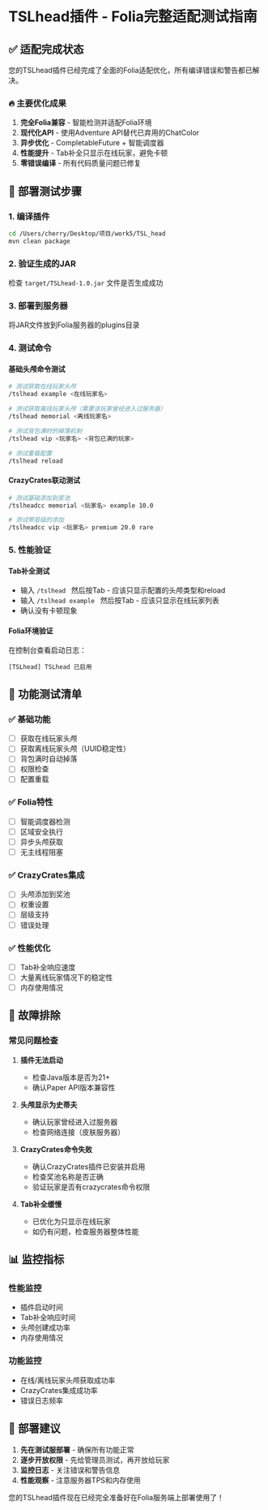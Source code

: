 # TSLhead插件 - Folia完整适配测试指南

## ✅ 适配完成状态

您的TSLhead插件已经完成了全面的Folia适配优化，所有编译错误和警告都已解决。

### 🔥 主要优化成果

1. **完全Folia兼容** - 智能检测并适配Folia环境
2. **现代化API** - 使用Adventure API替代已弃用的ChatColor
3. **异步优化** - CompletableFuture + 智能调度器
4. **性能提升** - Tab补全只显示在线玩家，避免卡顿
5. **零错误编译** - 所有代码质量问题已修复

## 🚀 部署测试步骤

### 1. 编译插件
```bash
cd /Users/cherry/Desktop/项目/work5/TSL_head
mvn clean package
```

### 2. 验证生成的JAR
检查 `target/TSLhead-1.0.jar` 文件是否生成成功

### 3. 部署到服务器
将JAR文件放到Folia服务器的plugins目录

### 4. 测试命令

#### 基础头颅命令测试
```bash
# 测试获取在线玩家头颅
/tslhead example <在线玩家名>

# 测试获取离线玩家头颅（需要该玩家曾经进入过服务器）
/tslhead memorial <离线玩家名>

# 测试背包满时的掉落机制
/tslhead vip <玩家名> <背包已满的玩家>

# 测试重载配置
/tslhead reload
```

#### CrazyCrates联动测试
```bash
# 测试基础添加到奖池
/tslheadcc memorial <玩家名> example 10.0

# 测试带层级的添加
/tslheadcc vip <玩家名> premium 20.0 rare
```

### 5. 性能验证

#### Tab补全测试
- 输入 `/tslhead ` 然后按Tab - 应该只显示配置的头颅类型和reload
- 输入 `/tslhead example ` 然后按Tab - 应该只显示在线玩家列表
- 确认没有卡顿现象

#### Folia环境验证
在控制台查看启动日志：
```
[TSLhead] TSLhead 已启用
```

## 🎯 功能测试清单

### ✅ 基础功能
- [ ] 获取在线玩家头颅
- [ ] 获取离线玩家头颅（UUID稳定性）
- [ ] 背包满时自动掉落
- [ ] 权限检查
- [ ] 配置重载

### ✅ Folia特性
- [ ] 智能调度器检测
- [ ] 区域安全执行
- [ ] 异步头颅获取
- [ ] 无主线程阻塞

### ✅ CrazyCrates集成
- [ ] 头颅添加到奖池
- [ ] 权重设置
- [ ] 层级支持
- [ ] 错误处理

### ✅ 性能优化
- [ ] Tab补全响应速度
- [ ] 大量离线玩家情况下的稳定性
- [ ] 内存使用情况

## 🔧 故障排除

### 常见问题检查

1. **插件无法启动**
   - 检查Java版本是否为21+
   - 确认Paper API版本兼容性

2. **头颅显示为史蒂夫**
   - 确认玩家曾经进入过服务器
   - 检查网络连接（皮肤服务器）

3. **CrazyCrates命令失败**
   - 确认CrazyCrates插件已安装并启用
   - 检查奖池名称是否正确
   - 验证玩家是否有crazycrates命令权限

4. **Tab补全缓慢**
   - 已优化为只显示在线玩家
   - 如仍有问题，检查服务器整体性能

## 📊 监控指标

### 性能监控
- 插件启动时间
- Tab补全响应时间
- 头颅创建成功率
- 内存使用情况

### 功能监控
- 在线/离线玩家头颅获取成功率
- CrazyCrates集成成功率
- 错误日志频率

## 🎉 部署建议

1. **先在测试服部署** - 确保所有功能正常
2. **逐步开放权限** - 先给管理员测试，再开放给玩家
3. **监控日志** - 关注错误和警告信息
4. **性能观察** - 注意服务器TPS和内存使用

您的TSLhead插件现在已经完全准备好在Folia服务端上部署使用了！
